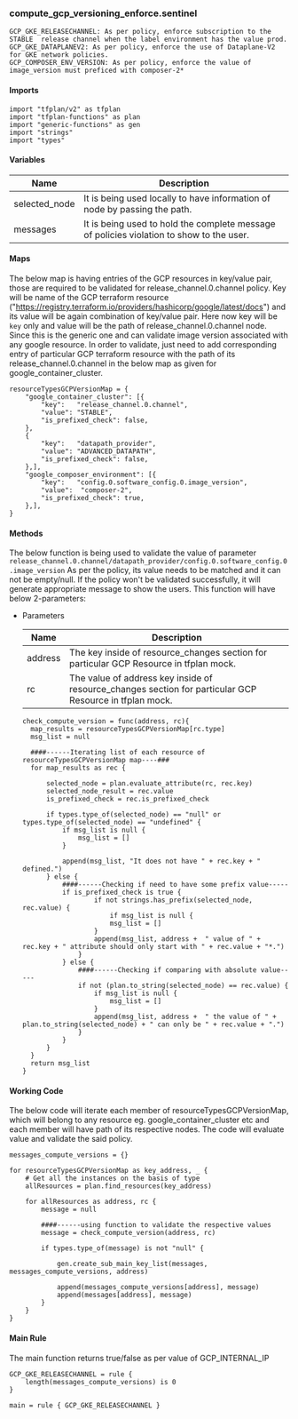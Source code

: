 ### compute_gcp_versioning_enforce.sentinel
```
GCP_GKE_RELEASECHANNEL: As per policy, enforce subscription to the STABLE  release channel when the label environment has the value prod.
GCP_GKE_DATAPLANEV2: As per policy, enforce the use of Dataplane-V2 for GKE network policies.
GCP_COMPOSER_ENV_VERSION: As per policy, enforce the value of image_version must preficed with composer-2*
```

#### Imports
```
import "tfplan/v2" as tfplan
import "tfplan-functions" as plan
import "generic-functions" as gen
import "strings"
import "types"
```

#### Variables 
|Name|Description|
|----|-----|
|selected_node|It is being used locally to have information of node by passing the path.|
|messages| It is being used to hold the complete message of policies violation to show to the user.|

#### Maps
The below map is having entries of the GCP resources in key/value pair, those are required to be validated for release_channel.0.channel policy. Key will be name of the GCP terraform resource ("https://registry.terraform.io/providers/hashicorp/google/latest/docs") and its value will be again combination of key/value pair. Here now key will be ```key``` only and value will be the path of release_channel.0.channel node. Since this is the generic one and can validate image version associated with any google resource. In order to validate, just need to add corresponding entry of particular GCP terraform resource with the path of its release_channel.0.channel in the below map as given for google_container_cluster.

```
resourceTypesGCPVersionMap = {
	"google_container_cluster": [{
		"key":   "release_channel.0.channel",
		"value": "STABLE",
        "is_prefixed_check": false,
	},
	{
		"key":   "datapath_provider",
		"value": "ADVANCED_DATAPATH",
        "is_prefixed_check": false,	
	},],	
	"google_composer_environment": [{
		"key":   "config.0.software_config.0.image_version",
		"value":  "composer-2",
        "is_prefixed_check": true,
	},],
}
```

#### Methods
The below function is being used to validate the value of parameter ```release_channel.0.channel/datapath_provider/config.0.software_config.0.image_version``` As per the policy, its value needs to be matched and it can not be empty/null. If the policy won't be validated successfully, it will generate appropriate message to show the users. This function will have below 2-parameters:

* Parameters

  |Name|Description|
  |----|-----|
  |address|The key inside of resource_changes section for particular GCP Resource in tfplan mock.|
  |rc|The value of address key inside of resource_changes section for particular GCP Resource in tfplan mock.|

  ```
  check_compute_version = func(address, rc){
	map_results = resourceTypesGCPVersionMap[rc.type]
	msg_list = null

	####------Iterating list of each resource of resourceTypesGCPVersionMap map----###
	for map_results as rec {

		selected_node = plan.evaluate_attribute(rc, rec.key)
		selected_node_result = rec.value		
		is_prefixed_check = rec.is_prefixed_check

		if types.type_of(selected_node) == "null" or types.type_of(selected_node) == "undefined" {
			if msg_list is null {
				msg_list = []
			}

			append(msg_list, "It does not have " + rec.key + " defined.")
		} else {
			####------Checking if need to have some prefix value----- 
			if is_prefixed_check is true {
					if not strings.has_prefix(selected_node, rec.value) {
						if msg_list is null {
						msg_list = []
					}
					append(msg_list, address +  " value of " + rec.key + " attribute should only start with " + rec.value + "*.")
				}
			} else {
				####------Checking if comparing with absolute value-----
				if not (plan.to_string(selected_node) == rec.value) {
					if msg_list is null {
						msg_list = []
					}
					append(msg_list, address +  " the value of " + plan.to_string(selected_node) + " can only be " + rec.value + ".")
				}
			}
		}
	}
	return msg_list
  }
  ```


#### Working Code
The below code will iterate each member of resourceTypesGCPVersionMap, which will belong to any resource eg. google_container_cluster etc and each member will have path of its respective nodes. The code will evaluate value and validate the said policy.
```
messages_compute_versions = {}

for resourceTypesGCPVersionMap as key_address, _ {
	# Get all the instances on the basis of type
	allResources = plan.find_resources(key_address)

	for allResources as address, rc {
		message = null

		####------using function to validate the respective values
		message = check_compute_version(address, rc)

		if types.type_of(message) is not "null" {

			gen.create_sub_main_key_list(messages, messages_compute_versions, address)

			append(messages_compute_versions[address], message)
			append(messages[address], message)
		}
	}
}
```

#### Main Rule
The main function returns true/false as per value of GCP_INTERNAL_IP 
```
GCP_GKE_RELEASECHANNEL = rule {
	length(messages_compute_versions) is 0
}

main = rule { GCP_GKE_RELEASECHANNEL }
```
